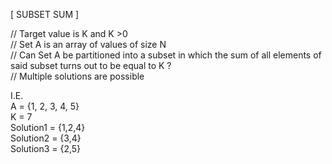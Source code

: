 [ SUBSET SUM ]  

// Target value is K and K >0  
// Set A is an array of values of size N  
// Can Set A be partitioned into a subset in which the sum of all elements of said
   subset turns out to be equal to K ?  
// Multiple solutions are possible  


I.E.  
A = {1, 2, 3, 4, 5}  
K = 7  
Solution1 = {1,2,4}  
Solution2 = {3,4}  
Solution3 = {2,5}  
